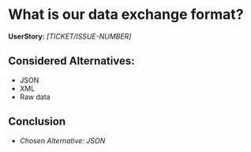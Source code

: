 # What is our data exchange format?
**UserStory:** *[TICKET/ISSUE-NUMBER]*

## Considered Alternatives:
* JSON
* XML
* Raw data

## Conclusion
* *Chosen Alternative: JSON*